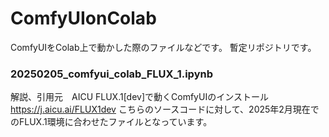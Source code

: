 # ComfyUIonColab

 ComfyUIをColab上で動かした際のファイルなどです。
 暫定リポジトリです。


### 20250205_comfyui_colab_FLUX_1.ipynb
 解説、引用元　AICU FLUX.1[dev]で動くComfyUIのインストール https://j.aicu.ai/FLUX1dev
 こちらのソースコードに対して、2025年2月現在でのFLUX.1環境に合わせたファイルとなっています。
